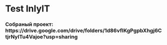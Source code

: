 # Test InlyIT
<h3 align="left">Собраный проект: https://drive.google.com/drive/folders/1d86vfIKgPgpbXhgj6CtjrNylTu4Vajoe?usp=sharing </h3>
